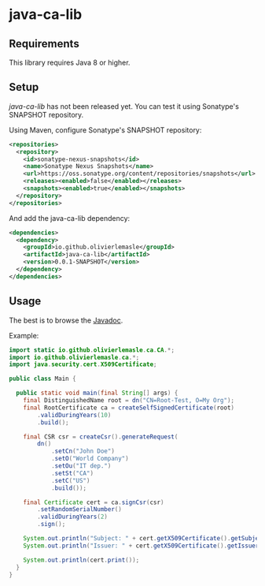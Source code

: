 # java-ca-lib #

## Requirements ##

This library requires Java 8 or higher.

## Setup ##

*java-ca-lib* has not been released yet. You can test it using Sonatype's
SNAPSHOT repository.

Using Maven, configure Sonatype's SNAPSHOT repository:

```xml
<repositories>
  <repository>
    <id>sonatype-nexus-snapshots</id>
    <name>Sonatype Nexus Snapshots</name>
    <url>https://oss.sonatype.org/content/repositories/snapshots</url>
    <releases><enabled>false</enabled></releases>
    <snapshots><enabled>true</enabled></snapshots>
  </repository>
</repositories>
```

And add the java-ca-lib dependency:

```xml
<dependencies>
  <dependency>
    <groupId>io.github.olivierlemasle</groupId>
    <artifactId>java-ca-lib</artifactId>
    <version>0.0.1-SNAPSHOT</version>
  </dependency>
</dependencies>
```

## Usage ##

The best is to browse the [Javadoc](http://olivierlemasle.github.io/java-certificate-authority/javadoc/).

Example:

```java
import static io.github.olivierlemasle.ca.CA.*;
import io.github.olivierlemasle.ca.*;
import java.security.cert.X509Certificate;

public class Main {

  public static void main(final String[] args) {
    final DistinguishedName root = dn("CN=Root-Test, O=My Org");
    final RootCertificate ca = createSelfSignedCertificate(root)
        .validDuringYears(10)
        .build();

    final CSR csr = createCsr().generateRequest(
        dn()
            .setCn("John Doe")
            .setO("World Company")
            .setOu("IT dep.")
            .setSt("CA")
            .setC("US")
            .build());

    final Certificate cert = ca.signCsr(csr)
        .setRandomSerialNumber()
        .validDuringYears(2)
        .sign();

    System.out.println("Subject: " + cert.getX509Certificate().getSubjectDN());
    System.out.println("Issuer: " + cert.getX509Certificate().getIssuerDN());

    System.out.println(cert.print());
  }
}

```
